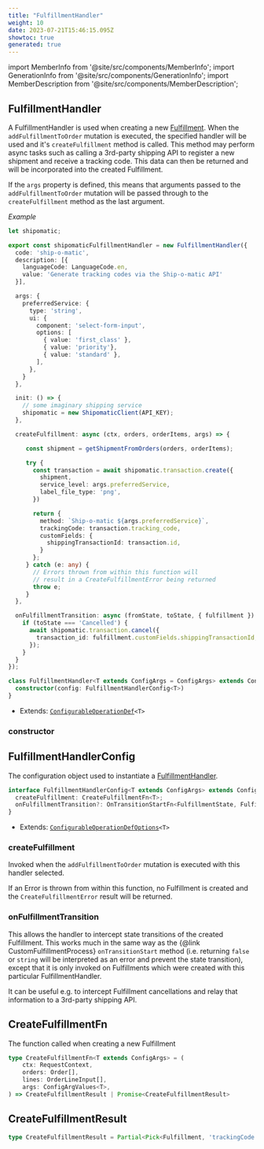 ```yaml
---
title: "FulfillmentHandler"
weight: 10
date: 2023-07-21T15:46:15.095Z
showtoc: true
generated: true
---
```

<!-- This file was generated from the Vendure source. Do not modify. Instead, re-run the "docs:build" script -->
import MemberInfo from '@site/src/components/MemberInfo';
import GenerationInfo from '@site/src/components/GenerationInfo';
import MemberDescription from '@site/src/components/MemberDescription';


## FulfillmentHandler

<GenerationInfo sourceFile="packages/core/src/config/fulfillment/fulfillment-handler.ts" sourceLine="150" packageName="@vendure/core" />

A FulfillmentHandler is used when creating a new <a href='/reference/typescript-api/entities/fulfillment#fulfillment'>Fulfillment</a>. When the `addFulfillmentToOrder` mutation
is executed, the specified handler will be used and it's `createFulfillment` method is called. This method
may perform async tasks such as calling a 3rd-party shipping API to register a new shipment and receive
a tracking code. This data can then be returned and will be incorporated into the created Fulfillment.

If the `args` property is defined, this means that arguments passed to the `addFulfillmentToOrder` mutation
will be passed through to the `createFulfillment` method as the last argument.

*Example*

```ts
let shipomatic;

export const shipomaticFulfillmentHandler = new FulfillmentHandler({
  code: 'ship-o-matic',
  description: [{
    languageCode: LanguageCode.en,
    value: 'Generate tracking codes via the Ship-o-matic API'
  }],

  args: {
    preferredService: {
      type: 'string',
      ui: {
        component: 'select-form-input',
        options: [
          { value: 'first_class' },
          { value: 'priority'},
          { value: 'standard' },
        ],
      },
    }
  },

  init: () => {
    // some imaginary shipping service
    shipomatic = new ShipomaticClient(API_KEY);
  },

  createFulfillment: async (ctx, orders, orderItems, args) => {

     const shipment = getShipmentFromOrders(orders, orderItems);

     try {
       const transaction = await shipomatic.transaction.create({
         shipment,
         service_level: args.preferredService,
         label_file_type: 'png',
       })

       return {
         method: `Ship-o-matic ${args.preferredService}`,
         trackingCode: transaction.tracking_code,
         customFields: {
           shippingTransactionId: transaction.id,
         }
       };
     } catch (e: any) {
       // Errors thrown from within this function will
       // result in a CreateFulfillmentError being returned
       throw e;
     }
  },

  onFulfillmentTransition: async (fromState, toState, { fulfillment }) => {
    if (toState === 'Cancelled') {
      await shipomatic.transaction.cancel({
        transaction_id: fulfillment.customFields.shippingTransactionId,
      });
    }
  }
});
```

```ts title="Signature"
class FulfillmentHandler<T extends ConfigArgs = ConfigArgs> extends ConfigurableOperationDef<T> {
  constructor(config: FulfillmentHandlerConfig<T>)
}
```
* Extends: <code><a href='/reference/typescript-api/configurable-operation-def/#configurableoperationdef'>ConfigurableOperationDef</a>&#60;T&#62;</code>



<div className="members-wrapper">

### constructor

<MemberInfo kind="method" type="(config: <a href='/reference/typescript-api/fulfillment/fulfillment-handler#fulfillmenthandlerconfig'>FulfillmentHandlerConfig</a>&#60;T&#62;) => FulfillmentHandler"   />




</div>


## FulfillmentHandlerConfig

<GenerationInfo sourceFile="packages/core/src/config/fulfillment/fulfillment-handler.ts" sourceLine="49" packageName="@vendure/core" />

The configuration object used to instantiate a <a href='/reference/typescript-api/fulfillment/fulfillment-handler#fulfillmenthandler'>FulfillmentHandler</a>.

```ts title="Signature"
interface FulfillmentHandlerConfig<T extends ConfigArgs> extends ConfigurableOperationDefOptions<T> {
  createFulfillment: CreateFulfillmentFn<T>;
  onFulfillmentTransition?: OnTransitionStartFn<FulfillmentState, FulfillmentTransitionData>;
}
```
* Extends: <code><a href='/reference/typescript-api/configurable-operation-def/configurable-operation-def-options#configurableoperationdefoptions'>ConfigurableOperationDefOptions</a>&#60;T&#62;</code>



<div className="members-wrapper">

### createFulfillment

<MemberInfo kind="property" type="<a href='/reference/typescript-api/fulfillment/fulfillment-handler#createfulfillmentfn'>CreateFulfillmentFn</a>&#60;T&#62;"   />

Invoked when the `addFulfillmentToOrder` mutation is executed with this handler selected.

If an Error is thrown from within this function, no Fulfillment is created and the `CreateFulfillmentError`
result will be returned.
### onFulfillmentTransition

<MemberInfo kind="property" type="<a href='/reference/typescript-api/state-machine/state-machine-config#ontransitionstartfn'>OnTransitionStartFn</a>&#60;<a href='/reference/typescript-api/fulfillment/fulfillment-state#fulfillmentstate'>FulfillmentState</a>, <a href='/reference/typescript-api/fulfillment/fulfillment-transition-data#fulfillmenttransitiondata'>FulfillmentTransitionData</a>&#62;"   />

This allows the handler to intercept state transitions of the created Fulfillment. This works much in the
same way as the {@link CustomFulfillmentProcess} `onTransitionStart` method (i.e. returning `false` or
`string` will be interpreted as an error and prevent the state transition), except that it is only invoked
on Fulfillments which were created with this particular FulfillmentHandler.

It can be useful e.g. to intercept Fulfillment cancellations and relay that information to a 3rd-party
shipping API.


</div>


## CreateFulfillmentFn

<GenerationInfo sourceFile="packages/core/src/config/fulfillment/fulfillment-handler.ts" sourceLine="34" packageName="@vendure/core" />

The function called when creating a new Fulfillment

```ts title="Signature"
type CreateFulfillmentFn<T extends ConfigArgs> = (
    ctx: RequestContext,
    orders: Order[],
    lines: OrderLineInput[],
    args: ConfigArgValues<T>,
) => CreateFulfillmentResult | Promise<CreateFulfillmentResult>
```


## CreateFulfillmentResult

<GenerationInfo sourceFile="packages/core/src/config/fulfillment/fulfillment-handler.ts" sourceLine="24" packageName="@vendure/core" />



```ts title="Signature"
type CreateFulfillmentResult = Partial<Pick<Fulfillment, 'trackingCode' | 'method' | 'customFields'>>
```
